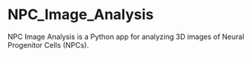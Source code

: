 # NPC_Image_Analysis
NPC Image Analysis is a Python app for analyzing 3D images of Neural Progenitor Cells (NPCs).
